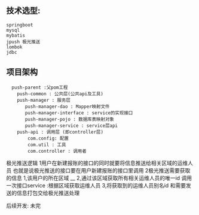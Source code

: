 ## 技术选型:
    springboot
    mysql
    mybatis
    jpush 极光推送
    lombok 
    jdbc
    
    

## 项目架构
      push-parent :父pom工程
        push-common : 公共层(公共api及工具)
        push-manager : 服务层
           push-manager-dao : Mapper映射文件
           push-manager-interface : service的实现接口
           push-manager-pojo : 数据库表映射对象
           push-manager-service : service层api
        push-api : 调用层 (即controller层)
            com.config: 配置
            com.util : 工具
            com.controller : 调用者
                                

极光推送逻辑
1用户在新建报账的接口的同时就要将信息推送给相关区域的运维人员  也就是说极光推送的接口要在用户新建报账的接口里调用
2极光推送需要获取的信息
    1,该用户的所在区域 __
    2,通过该区域获取所有相关运维人员的唯一id 调用一次接口service :根据区域获取运维人员
    3,将获取到的运维人员别名id 和需要发送的信息打包交给极光推送处理
    
后续开发: 
      未完